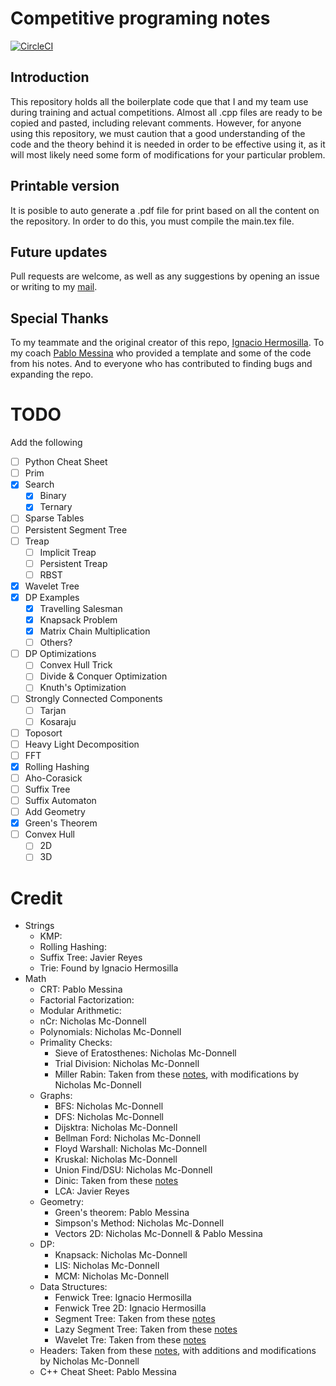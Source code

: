 # Competitive programing notes
[![CircleCI](https://circleci.com/gh/N9199/apuntes_icpc.svg?style=svg)](https://circleci.com/gh/N9199/apuntes_icpc)
## Introduction

This repository holds all the boilerplate code que that I and my team use during training and actual competitions. Almost all .cpp files are ready to be copied and pasted, including relevant comments. However, for anyone using this repository, we must caution that a good understanding of the code and the theory behind it is needed in order to be effective using it, as it will most likely need some form of modifications for your particular problem.

## Printable version

It is posible to auto generate a .pdf file for print based on all the content on the repository. In order to do this, you must compile the main.tex file.

## Future updates

Pull requests are welcome, as well as any suggestions by opening an issue or writing to my [mail](namcdonnell@uc.cl).

## Special Thanks

To my teammate and the original creator of this repo, [Ignacio Hermosilla](https://github.com/ignaciohermosillacornejo). To my coach [Pablo Messina](https://github.com/PabloMessina) who provided a template and some of the code from his notes. And to everyone who has contributed to finding bugs and expanding the repo.

# TODO
Add the following
- [ ] Python Cheat Sheet
- [ ] Prim
- [x] Search
  - [x] Binary
  - [x] Ternary
- [ ] Sparse Tables
- [ ] Persistent Segment Tree
- [ ] Treap
  - [ ] Implicit Treap
  - [ ] Persistent Treap <!--Buscar en apuntes argentinos y/o cp algorithms-->
  - [ ] RBST
- [x] Wavelet Tree
- [x] DP Examples
  - [x] Travelling Salesman
  - [x] Knapsack Problem
  - [x] Matrix Chain Multiplication
  - [ ] Others?
- [ ] DP Optimizations
  - [ ] Convex Hull Trick
  - [ ] Divide & Conquer Optimization
  - [ ] Knuth's Optimization
- [ ] Strongly Connected Components
  - [ ] Tarjan
  - [ ] Kosaraju
- [ ] Toposort
- [ ] Heavy Light Decomposition
- [ ] FFT
- [x] Rolling Hashing
- [ ] Aho-Corasick
- [ ] Suffix Tree
- [ ] Suffix Automaton
- [ ] Add Geometry
- [x] Green's Theorem
- [ ] Convex Hull
  - [ ] 2D
  - [ ] 3D

# Credit
- Strings
  - KMP:
  - Rolling Hashing:
  - Suffix Tree: Javier Reyes
  - Trie: Found by Ignacio Hermosilla
- Math
  - CRT: Pablo Messina
  - Factorial Factorization:
  - Modular Arithmetic:
  - nCr: Nicholas Mc-Donnell
  - Polynomials: Nicholas Mc-Donnell
  - Primality Checks:
    - Sieve of Eratosthenes: Nicholas Mc-Donnell
    - Trial Division: Nicholas Mc-Donnell
    - Miller Rabin: Taken from these [notes](https://docs.google.com/document/d/1rcex_saP4tExbbU62qGUjR3eenxOh-50i9Y45WtHkc4/edit), with modifications by Nicholas Mc-Donnell
  - Graphs:
    - BFS: Nicholas Mc-Donnell
    - DFS: Nicholas Mc-Donnell
    - Dijsktra: Nicholas Mc-Donnell
    - Bellman Ford: Nicholas Mc-Donnell
    - Floyd Warshall: Nicholas Mc-Donnell
    - Kruskal: Nicholas Mc-Donnell
    - Union Find/DSU: Nicholas Mc-Donnell
    - Dinic: Taken from these [notes](https://docs.google.com/document/d/1rcex_saP4tExbbU62qGUjR3eenxOh-50i9Y45WtHkc4/edit)
    - LCA: Javier Reyes
  - Geometry:
    - Green's theorem: Pablo Messina
    - Simpson's Method: Nicholas Mc-Donnell
    - Vectors 2D: Nicholas Mc-Donnell & Pablo Messina
  - DP:
    - Knapsack: Nicholas Mc-Donnell
    - LIS: Nicholas Mc-Donnell
    - MCM: Nicholas Mc-Donnell
  - Data Structures:
    - Fenwick Tree: Ignacio Hermosilla
    - Fenwick Tree 2D: Ignacio Hermosilla
    - Segment Tree: Taken from these [notes](https://docs.google.com/document/d/1rcex_saP4tExbbU62qGUjR3eenxOh-50i9Y45WtHkc4/edit)
    - Lazy Segment Tree: Taken from these [notes](https://docs.google.com/document/d/1rcex_saP4tExbbU62qGUjR3eenxOh-50i9Y45WtHkc4/edit)
    - Wavelet Tre: Taken from these [notes](https://docs.google.com/document/d/1rcex_saP4tExbbU62qGUjR3eenxOh-50i9Y45WtHkc4/edit)
  - Headers: Taken from these [notes](https://docs.google.com/document/d/1rcex_saP4tExbbU62qGUjR3eenxOh-50i9Y45WtHkc4/edit), with additions and modifications by Nicholas Mc-Donnell
  - C++ Cheat Sheet: Pablo Messina